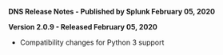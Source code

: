 **DNS Release Notes - Published by Splunk February 05, 2020**


**Version 2.0.9 - Released February 05, 2020**

* Compatibility changes for Python 3 support
